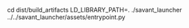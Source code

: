 cd dist/build_artifacts
LD_LIBRARY_PATH=. ./savant_launcher ../../savant_launcher/assets/entrypoint.py